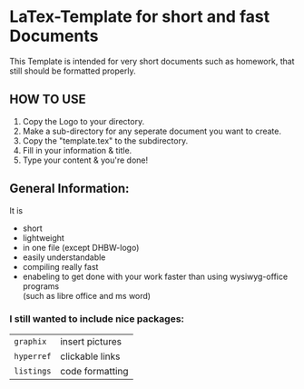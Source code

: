 # LaTex-Template for short and fast Documents
This Template is intended for very short documents such as homework, that still should be formatted properly.


 
 ## HOW TO USE
 1. Copy the Logo to your directory.
 2. Make a sub-directory for any seperate document you want to create.
 3. Copy the "template.tex" to the subdirectory.
 4. Fill in your information & title.
 5. Type your content & you're done!


## General Information:
It is
+ short
+ lightweight
+ in one file (except DHBW-logo)
+ easily understandable
+ compiling really fast
+ enabeling to get done with your work faster than using wysiwyg-office programs  
  (such as libre office and ms word)

### I still wanted to include nice packages:
  |||
  -|-
  `graphix` | insert pictures
 `hyperref` | clickable links
 `listings` | code formatting
 
